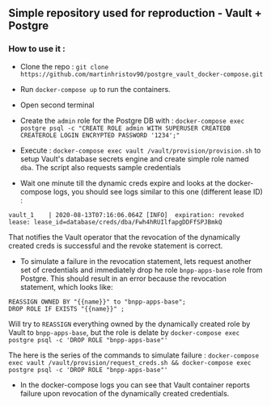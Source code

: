 ## Simple repository used for reproduction - Vault + Postgre

### How to use it :

- Clone the repo : `git clone https://github.com/martinhristov90/postgre_vault_docker-compose.git`

- Run `docker-compose up` to run the containers.

- Open second terminal

- Create the `admin` role for the Postgre DB with : `docker-compose exec postgre psql -c "CREATE ROLE admin WITH SUPERUSER CREATEDB CREATEROLE LOGIN ENCRYPTED PASSWORD '1234';"`

- Execute : `docker-compose exec vault /vault/provision/provision.sh` to setup Vault's database secrets engine and create simple role named `dba`. The script also requests sample credentials

- Wait one minute till the dynamic creds expire and looks at the docker-compose logs, you should see logs similar to this one (different lease ID) :

```
vault_1    | 2020-08-13T07:16:06.064Z [INFO]  expiration: revoked lease: lease_id=database/creds/dba/Fwh4hRUIlfapgDDFfSPJBmkQ
```

That notifies the Vault operator that the revocation of the dynamically created creds is successful and the revoke statement is correct.

- To simulate a failure in the revocation statement, lets request another set of credentials and immediately drop he role `bnpp-apps-base` role from Postgre. This should result in an error because the revocation statement, which looks like:

```
REASSIGN OWNED BY "{{name}}" to "bnpp-apps-base";
DROP ROLE IF EXISTS "{{name}}" ;
```

Will try to `REASSIGN` everything owned by the dynamically created role by Vault to `bnpp-apps-base`, but the role is delate by `docker-compose exec postgre psql -c 'DROP ROLE "bnpp-apps-base"'`

The here is the series of the commands to simulate failure : `docker-compose exec vault /vault/provision/request_creds.sh && docker-compose exec postgre psql -c 'DROP ROLE "bnpp-apps-base"'`

- In the docker-compose logs you can see that Vault container reports failure upon revocation of the dynamically created credentials.